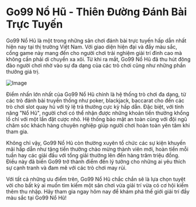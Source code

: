# Go99 Nổ Hũ - Thiên Đường Đánh Bài Trực Tuyến

Go99 Nổ Hũ là một trong những sân chơi đánh bài trực tuyến hấp dẫn nhất hiện nay tại thị trường Việt Nam. Với giao diện hiện đại và đầy màu sắc, cổng game này mang đến cho người chơi trải nghiệm giải trí đỉnh cao mà không cần phải di chuyển xa xôi. Từ khi ra mắt, Go99 Nổ Hũ đã thu hút đông đảo người chơi nhờ vào sự đa dạng của các trò chơi cũng như những phần thưởng giá trị.

![Image](https://github.com/user-attachments/assets/bd51ea9f-0666-407b-a7a7-98ead6de688c)

Điểm nhấn lớn nhất của Go99 Nổ Hũ chính là hệ thống trò chơi đa dạng, từ các trò đánh bài truyền thống như poker, blackjack, baccarat cho đến các trò chơi slot quay hũ với tỷ lệ trả thưởng cực kỳ hấp dẫn. Đặc biệt, với tính năng "Nổ Hũ", người chơi có thể nhận được những khoản tiền thưởng khổng lồ chỉ với một lần đặt cược nhỏ. Hệ thống bảo mật an toàn cùng với đội ngũ chăm sóc khách hàng chuyên nghiệp giúp người chơi hoàn toàn yên tâm khi tham gia.

Không chỉ vậy, Go99 Nổ Hũ còn thường xuyên tổ chức các sự kiện khuyến mãi hấp dẫn như tặng tiền thưởng chào mừng thành viên mới, hoàn tiền mỗi tuần hay các giải đấu với tổng giải thưởng lên đến hàng trăm triệu đồng. Điều này đã biến Go99 trở thành điểm đến lý tưởng cho những ai yêu thích sự cạnh tranh và đam mê với các trò chơi may rủi.

Với tất cả những ưu điểm trên, Go99 Nổ Hũ chắc chắn sẽ là lựa chọn tuyệt vời cho bất kỳ ai muốn tìm kiếm một sân chơi vừa giải trí vừa có cơ hội kiếm thêm thu nhập. Hãy tham gia ngay hôm nay để khám phá thế giới giải trí đầy màu sắc tại Go99 Nổ Hũ!